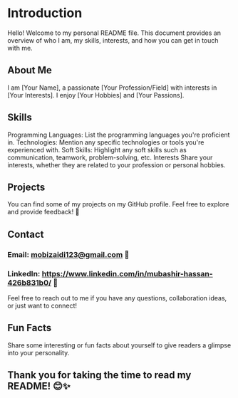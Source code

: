 # Introduction
Hello! Welcome to my personal README file. This document provides an overview of who I am, my skills, interests, and how you can get in touch with me.

## About Me
I am [Your Name], a passionate [Your Profession/Field] with interests in [Your Interests]. I enjoy [Your Hobbies] and [Your Passions].

## Skills
Programming Languages: List the programming languages you're proficient in.
Technologies: Mention any specific technologies or tools you're experienced with.
Soft Skills: Highlight any soft skills such as communication, teamwork, problem-solving, etc.
Interests
Share your interests, whether they are related to your profession or personal hobbies.

## Projects
You can find some of my projects on my GitHub profile. Feel free to explore and provide feedback! 🚀

## Contact
### Email: mobizaidi123@gmail.com 📧
### LinkedIn: https://www.linkedin.com/in/mubashir-hassan-426b831b0/ 🔗
Feel free to reach out to me if you have any questions, collaboration ideas, or just want to connect!

## Fun Facts
Share some interesting or fun facts about yourself to give readers a glimpse into your personality.

## Thank you for taking the time to read my README! 😊✨
